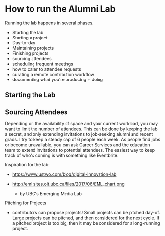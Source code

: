 # How to run the Alumni Lab

Running the lab happens in several phases.

- Starting the lab
- Starting a project
- Day-to-day
- Maintaining projects
- Finishing projects
- sourcing attendees
- scheduling frequent meetings
- how to cater to attendee requests
- curating a remote contribution workflow
- documenting what you're producing + doing

## Starting the Lab

## Sourcing Attendees

Depending on the availability of space and your current workload, you may want to limit the number of attendees. This can be done by keeping the lab a secret, and only extending invitations to job-seeking alumni and recent grads. I try to keep a steady cap of 6 people each week. As people find jobs or become unavailable, you can ask Career Services and the education team to extend invitations to potential attendees. The easiest way to keep track of who's coming is with something like Eventbrite.


Inspiration for the lab:

- https://www.ustwo.com/blog/digital-innovation-lab

- http://eml.sites.olt.ubc.ca/files/2017/06/EML_chart.png
    - by UBC's Emerging Media Lab


Pitching for Projects

- contributors can propose projects! Small projects can be pitched day-of. Large projects can be pitched, and then considered for the next cycle. If a pitched project is too big, then it may be considered for a long-running project.